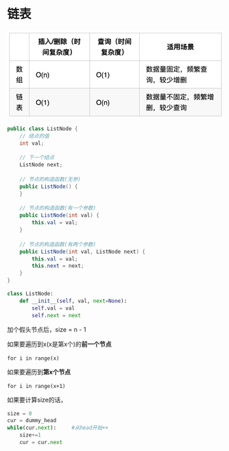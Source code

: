 # 链表

<img src="./%E9%93%BE%E8%A1%A8.assets/20200806195200276.png" alt="链表-链表与数据性能对比" />

```java
public class ListNode {
    // 结点的值
    int val;

    // 下一个结点
    ListNode next;

    // 节点的构造函数(无参)
    public ListNode() {
    }

    // 节点的构造函数(有一个参数)
    public ListNode(int val) {
        this.val = val;
    }

    // 节点的构造函数(有两个参数)
    public ListNode(int val, ListNode next) {
        this.val = val;
        this.next = next;
    }
}
```

```python
class ListNode:
    def __init__(self, val, next=None):
        self.val = val
        self.next = next
```

加个假头节点后，size = n - 1

如果要遍历到x(x是第x个)的**前一个节点**

`for i in range(x)`

如果要遍历到**第x个节点**

`for i in range(x+1)`

如果要计算size的话，

```python
size = 0
cur = dummy_head
while(cur.next):	 #从head开始++
	size+=1
	cur = cur.next
```

